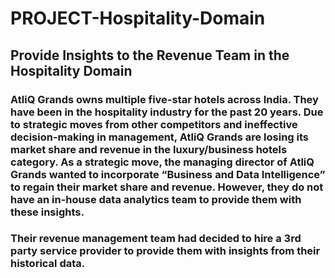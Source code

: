 # PROJECT-Hospitality-Domain
## Provide Insights to the Revenue Team in the Hospitality Domain
### AtliQ Grands owns multiple five-star hotels across India. They have been in the hospitality industry for the past 20 years. Due to strategic moves from other competitors and ineffective decision-making in management, AtliQ Grands are losing its market share and revenue in the luxury/business hotels category. As a strategic move, the managing director of AtliQ Grands wanted to incorporate “Business and Data Intelligence” to regain their market share and revenue. However, they do not have an in-house data analytics team to provide them with these insights.

### Their revenue management team had decided to hire a 3rd party service provider to provide them with insights from their historical data.
